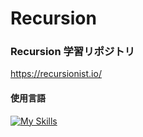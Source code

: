 # Recursion

### Recursion 学習リポジトリ

https://recursionist.io/

#### 使用言語

[![My Skills](https://skillicons.dev/icons?i=go,javascript,typescript,python)](https://skillicons.dev)
